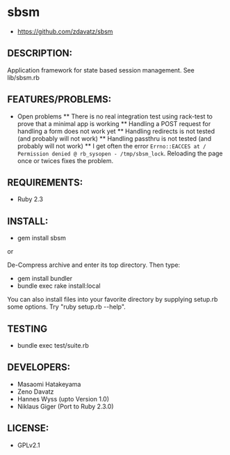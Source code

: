 # sbsm

* https://github.com/zdavatz/sbsm

## DESCRIPTION:

Application framework for state based session management. See lib/sbsm.rb

## FEATURES/PROBLEMS:

* Open problems
** There is no real integration test using rack-test to prove that a minimal app is working
** Handling a POST request for handling a form does not work yet
** Handling redirects is not tested (and probably will not work)
** Handling passthru is not tested (and probably will not work)
** I get often the error `Errno::EACCES at / Permission denied @ rb_sysopen - /tmp/sbsm_lock`. Reloading the page once or twices fixes the problem.

## REQUIREMENTS:

* Ruby 2.3

## INSTALL:

* gem install sbsm

or

De-Compress archive and enter its top directory. Then type:

* gem install bundler
* bundle exec rake install:local

You can also install files into your favorite directory by supplying setup.rb some options. Try "ruby setup.rb --help".

## TESTING

* bundle exec test/suite.rb

## DEVELOPERS:

* Masaomi Hatakeyama
* Zeno Davatz
* Hannes Wyss (upto Version 1.0)
* Niklaus Giger (Port to Ruby 2.3.0)

## LICENSE:

* GPLv2.1
